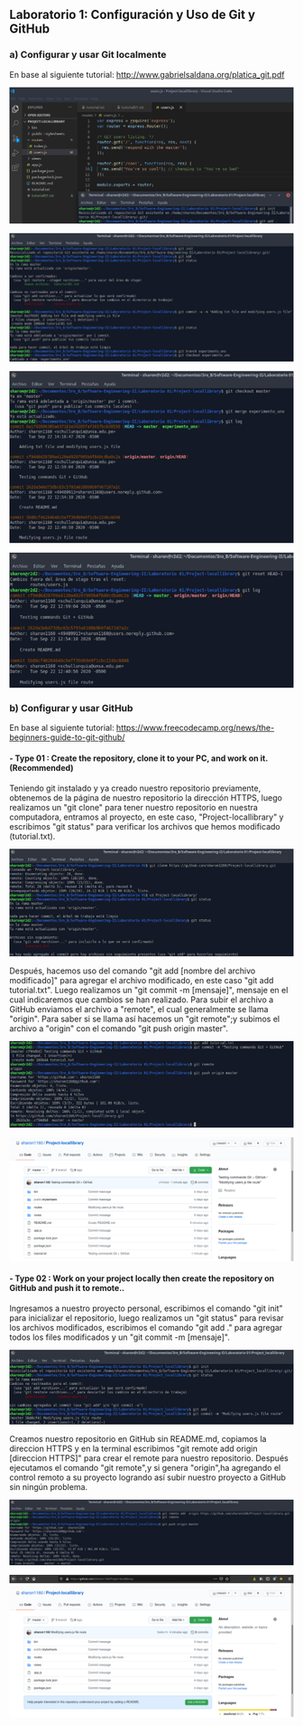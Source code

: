 ## Laboratorio 1: Configuración y Uso de Git y GitHub

### a)	Configurar y usar Git localmente
   En base al siguiente tutorial: http://www.gabrielsaldana.org/platica_git.pdf
  
  <p align="center">
  <img  src="https://github.com/sharon1160/Project-locallibrary/blob/master/images/tutorial01/1.png">
  </p>
  
  <p align="center">
  <img  src="https://github.com/sharon1160/Project-locallibrary/blob/master/images/tutorial01/2.png">
  </p>
  
  <p align="center">
  <img  src="https://github.com/sharon1160/Project-locallibrary/blob/master/images/tutorial01/3.png">
  </p>
  
  <p align="center">
  <img  src="https://github.com/sharon1160/Project-locallibrary/blob/master/images/tutorial01/4.png">
  </p>
  
### b)	Configurar y usar GitHub
   En base al siguiente tutorial: https://www.freecodecamp.org/news/the-beginners-guide-to-git-github/
   
   #### - Type 01 : Create the repository, clone it to your PC, and work on it.(Recommended)

Teniendo git instalado y ya creado nuestro repositorio previamente, obtenemos de la página de nuestro repositorio la dirección HTTPS, luego realizamos un "git clone" para tener nuestro repositorio en nuestra computadora, entramos al proyecto, en este caso, "Project-locallibrary" y escribimos "git status" para verificar los archivos que hemos modificado (tutorial.txt).
   
  <p align="center">
  <img  src="https://github.com/sharon1160/Project-locallibrary/blob/master/images/tutorial02/type%2001/1.png">
  </p>
  
  
Después, hacemos uso del comando "git add [nombre del archivo modificado]" para agregar el archivo modificado, en este caso "git add tutorial.txt". Luego realizamos un "git commit -m [mensaje]", mensaje en el cual indicaremos que cambios se han realizado.
Para subir el archivo a GitHub enviamos el archivo a "remote", el cual generalmente se llama "origin". Para saber si se llama así hacemos un "git remote";y subimos el archivo a "origin" con el comando "git push origin master".

  <p align="center">
  <img  src="https://github.com/sharon1160/Project-locallibrary/blob/master/images/tutorial02/type%2001/2.png">
  </p>
  
  <p align="center">
  <img  src="https://github.com/sharon1160/Project-locallibrary/blob/master/images/tutorial02/type%2001/3.png">
  </p>
   
   #### - Type 02 : Work on your project locally then create the repository on GitHub and push it to remote.. 
   
Ingresamos a nuestro proyecto personal, escribimos el comando "git init" para inicializar el repositorio, luego realizamos un "git status" para revisar los archivos modificados, escribimos el comando "git add ." para agregar todos los files modificados y un "git commit -m [mensaje]".

  <p align="center">
  <img  src="https://github.com/sharon1160/Project-locallibrary/blob/master/images/tutorial02/type%2002/1.png">
  </p>
  
Creamos nuestro repositorio en GitHub sin README.md, copiamos la direccion HTTPS y en la terminal escribimos  "git remote add origin [direccion HTTPS]" para crear el remote para nuestro repositorio. Después ejecutamos el comando "git remote",y si genera "origin",ha agregando el control remoto a su proyecto logrando así subir nuestro proyecto a GitHub sin ningún problema.
  
  <p align="center">
  <img  src="https://github.com/sharon1160/Project-locallibrary/blob/master/images/tutorial02/type%2002/2.png">
  </p>
  
  <p align="center">
  <img  src="https://github.com/sharon1160/Project-locallibrary/blob/master/images/tutorial02/type%2002/3.png">
  </p>
